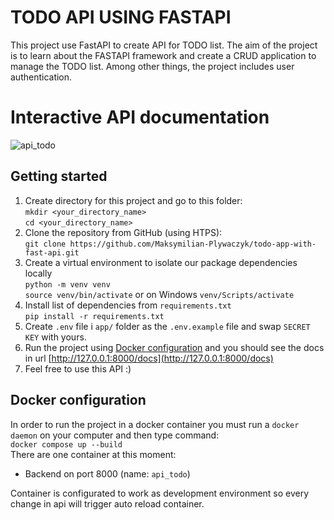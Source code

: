 # TODO API USING FASTAPI

This project use FastAPI to create API for TODO list. The aim of the project is to learn about the FASTAPI framework and create a CRUD application to manage the TODO list. Among other things, the project includes user authentication. 
# Interactive API documentation
![api_todo](https://user-images.githubusercontent.com/65869609/226204948-7921f5a7-32d3-4f3a-ba20-7a711b610803.png)
## Getting started

 1. Create directory for this project and go to this folder:\
  `mkdir <your_directory_name>`\
  `cd <your_directory_name>`
 2. Clone the repository from GitHub (using HTPS):\
	`git clone https://github.com/Maksymilian-Plywaczyk/todo-app-with-fast-api.git`
 3. Create a virtual environment to isolate our package dependencies locally\
	 `python -m venv venv`\
	 `source venv/bin/activate` or on Windows `venv/Scripts/activate`
 4. Install list of dependencies from `requirements.txt`\
	`pip install -r requirements.txt`
 5. Create `.env` file i `app/` folder as the `.env.example` file and swap `SECRET KEY` with yours.
7. Run the project using [Docker configuration](#docker-configuration) and you should see the docs in url [http://127.0.0.1:8000/docs](http://127.0.0.1:8000/docs)
8. Feel free to use this API :)

## Docker configuration
In order to run the project in a docker container you must run a `docker daemon` on your computer and then type command:
<br/>
`docker compose up --build`
<br/>
There are one container at this moment:
 -   Backend on port 8000 (name: `api_todo`)

Container is configurated to work as development environment so every change in api will trigger auto reload container. 
